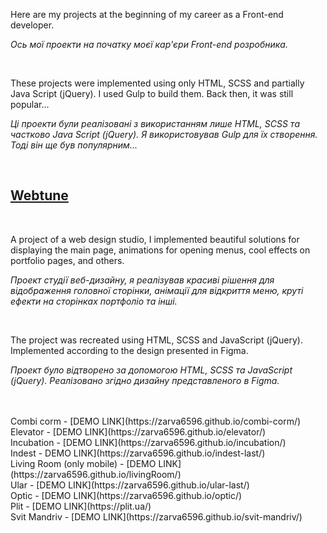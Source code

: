 <p>Here are my projects at the beginning of my career as a Front-end developer.</p>
<p><i>Ось мої проекти на початку моєї кар'єри Front-end розробника.</i></p>
<br>
<p>These projects were implemented using only HTML, SCSS and partially Java Script (jQuery). I used Gulp to build them. Back then, it was still popular...</p>
<p><i>Ці проекти були реалізовані з використанням лише HTML, SCSS та частково Java Script (jQuery). Я використовував Gulp для їх створення. Тоді він ще був популярним...</i></p>
<br>

<h2><a href="https://zarva6596.github.io/webtune/" target="_blank">Webtune</a></h2>
<br>

<p>
  A project of a web design studio, I implemented beautiful solutions for displaying the main page, animations for opening menus, cool effects on portfolio pages, and others.
</p>
<p>
  <i>Проект студії веб-дизайну, я реалізував красиві рішення для відображення головної сторінки, анімації для відкриття меню, круті ефекти на сторінках портфоліо та інші.</i>
</p>
<br>
<p>
  The project was recreated using HTML, SCSS and JavaScript (jQuery). Implemented according to the design presented in Figma.
</p>
<p>
  <i>
    Проект було відтворено за допомогою HTML, SCSS та JavaScript (jQuery). Реалізовано згідно дизайну представленого в Figma.
  </i>
</p>
<br>

<br>
Combi corm - [DEMO LINK](https://zarva6596.github.io/combi-corm/)
<br>
Elevator - [DEMO LINK](https://zarva6596.github.io/elevator/)
<br>
Incubation - [DEMO LINK](https://zarva6596.github.io/incubation/)
<br>
Indest - DEMO LINK](https://zarva6596.github.io/indest-last/)
<br>
Living Room (only mobile) - [DEMO LINK](https://zarva6596.github.io/livingRoom/)
<br>
Ular - [DEMO LINK](https://zarva6596.github.io/ular-last/)
<br>
Optic - [DEMO LINK](https://zarva6596.github.io/optic/)
<br>
Plit - [DEMO LINK](https://plit.ua/)
<br>
Svit Mandriv - [DEMO LINK](https://zarva6596.github.io/svit-mandriv/)
<br>
